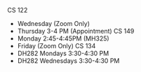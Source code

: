 CS 122
- Wednesday (Zoom Only)
- Thursday 3-4 PM (Appointment)
CS 149
- Monday 2:45-4:45PM (MH325)
- Friday (Zoom Only)
CS 134
- DH282 Mondays 3:30-4:30 PM
- DH282 Wednesdays 3:30-4:30 PM